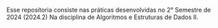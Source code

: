Esse reposítoria consiste nas práticas desenvolvidas no 2° Semestre de 2024 (2024.2) Na disciplina de Algoritmos e Estruturas de Dados II.
